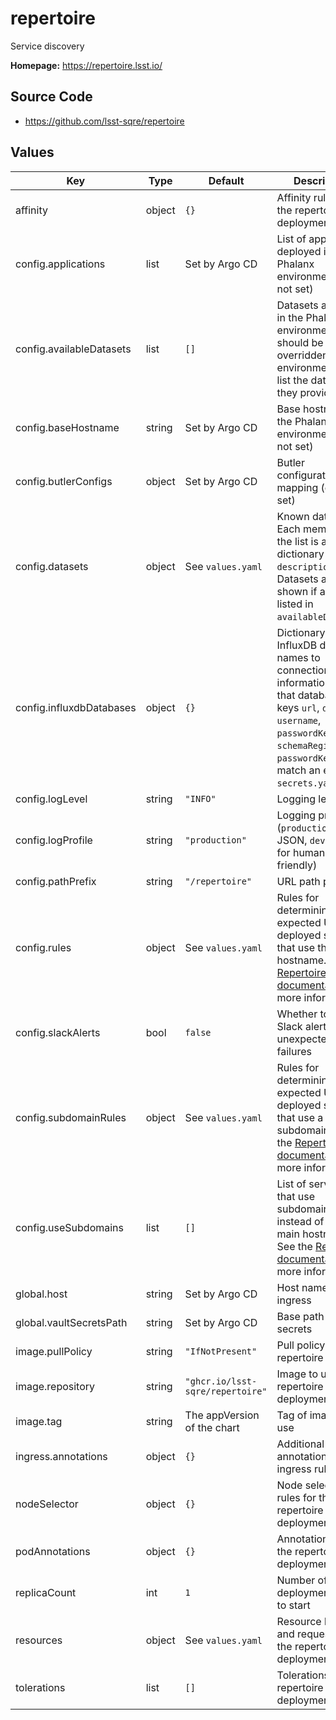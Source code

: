# repertoire

Service discovery

**Homepage:** <https://repertoire.lsst.io/>

## Source Code

* <https://github.com/lsst-sqre/repertoire>

## Values

| Key | Type | Default | Description |
|-----|------|---------|-------------|
| affinity | object | `{}` | Affinity rules for the repertoire deployment pod |
| config.applications | list | Set by Argo CD | List of applications deployed in this Phalanx environment (do not set) |
| config.availableDatasets | list | `[]` | Datasets available in the Phalanx environment. This should be overridden by environments to list the datasets they provide. |
| config.baseHostname | string | Set by Argo CD | Base hostname of the Phalanx environment (do not set) |
| config.butlerConfigs | object | Set by Argo CD | Butler configuration mapping (do not set) |
| config.datasets | object | See `values.yaml` | Known datasets. Each member of the list is a dictionary with key `description`. Datasets are only shown if also listed in `availableDatasets`. |
| config.influxdbDatabases | object | `{}` | Dictionary of InfluxDB database names to connection information for that database, with keys `url`, `database`, `username`, `passwordKey`, and `schemaRegistry`. `passwordKey` must match an entry in `secrets.yaml`. |
| config.logLevel | string | `"INFO"` | Logging level |
| config.logProfile | string | `"production"` | Logging profile (`production` for JSON, `development` for human-friendly) |
| config.pathPrefix | string | `"/repertoire"` | URL path prefix |
| config.rules | object | See `values.yaml` | Rules for determining the expected URLs of deployed services that use the main hostname. See the [Repertoire documentation](https://repertoire.lsst.io/) for more information. |
| config.slackAlerts | bool | `false` | Whether to send Slack alerts for unexpected failures |
| config.subdomainRules | object | See `values.yaml` | Rules for determining the expected URLs of deployed services that use a subdomain. See the [Repertoire documentation](https://repertoire.lsst.io/) for more information. |
| config.useSubdomains | list | `[]` | List of services that use subdomains instead of the main hostname. See the [Repertoire documentation](https://repertoire.lsst.io/) for more information. |
| global.host | string | Set by Argo CD | Host name for ingress |
| global.vaultSecretsPath | string | Set by Argo CD | Base path for Vault secrets |
| image.pullPolicy | string | `"IfNotPresent"` | Pull policy for the repertoire image |
| image.repository | string | `"ghcr.io/lsst-sqre/repertoire"` | Image to use in the repertoire deployment |
| image.tag | string | The appVersion of the chart | Tag of image to use |
| ingress.annotations | object | `{}` | Additional annotations for the ingress rule |
| nodeSelector | object | `{}` | Node selection rules for the repertoire deployment pod |
| podAnnotations | object | `{}` | Annotations for the repertoire deployment pod |
| replicaCount | int | `1` | Number of web deployment pods to start |
| resources | object | See `values.yaml` | Resource limits and requests for the repertoire deployment pod |
| tolerations | list | `[]` | Tolerations for the repertoire deployment pod |
